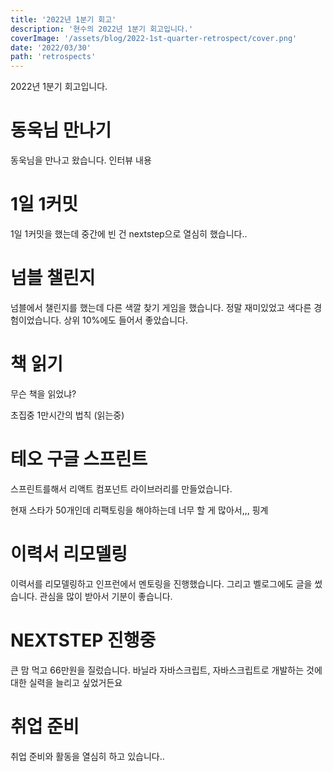 ```yaml
---
title: '2022년 1분기 회고'
description: '현수의 2022년 1분기 회고입니다.'
coverImage: '/assets/blog/2022-1st-quarter-retrospect/cover.png'
date: '2022/03/30'
path: 'retrospects'
---
```


2022년 1분기 회고입니다.

# 동욱님 만나기

동욱님을 만나고 왔습니다.
인터뷰 내용

# 1일 1커밋

1일 1커밋을 했는데 중간에 빈 건 nextstep으로 열심히 했습니다..

# 넘블 챌린지

넘블에서 챌린지를 했는데 다른 색깔 찾기 게임을 했습니다.
정말 재미있었고 색다른 경험이었습니다.
상위 10%에도 들어서 좋았습니다.

# 책 읽기

무슨 책을 읽었냐?

초집중
1만시간의 법칙 (읽는중)

# 테오 구글 스프린트

스프린트를해서 리액트 컴포넌트 라이브러리를 만들었습니다.

현재 스타가 50개인데 리팩토링을 해야하는데 너무 할 게 많아서,,, 핑계

# 이력서 리모델링

이력서를 리모델링하고 인프런에서 멘토링을 진행했습니다.
그리고 벨로그에도 글을 썼습니다. 관심을 많이 받아서 기분이 좋습니다.

# NEXTSTEP 진행중

큰 맘 먹고 66만원을 질렀습니다.
바닐라 자바스크립트, 자바스크립트로 개발하는 것에 대한 실력을 늘리고 싶었거든요

# 취업 준비

취업 준비와 활동을 열심히 하고 있습니다..
